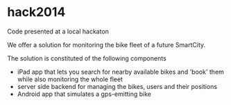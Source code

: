 hack2014
========

Code presented at a local hackaton

We offer a solution for monitoring the bike fleet of a future SmartCity.

The solution is constituted of the following components

* iPad app that lets you search for nearby available bikes and 'book' them while also monitoring the whole fleet
* server side backend for managing the bikes, users and their positions
* Android app that simulates a gps-emitting bike
